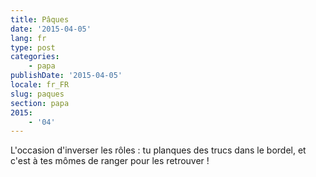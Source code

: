 ```yaml
---
title: Pâques
date: '2015-04-05'
lang: fr
type: post
categories:
    - papa
publishDate: '2015-04-05'
locale: fr_FR
slug: paques
section: papa
2015:
    - '04'
---
```


L'occasion d'inverser les rôles : tu planques des trucs dans le bordel, et c'est à tes mômes de ranger pour les retrouver !
